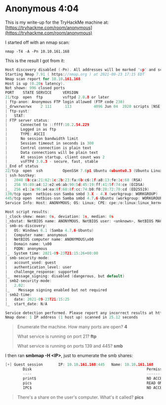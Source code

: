# Anonymous 4:04

This is my write-up for the TryHackMe machine at: [https://tryhackme.com/room/anonymous](https://tryhackme.com/room/anonymous)

I started off with an nmap scan:

```text
nmap -T4 -A -Pn 10.10.161.168
```

This is the result I got from it:

```c
Host discovery disabled (-Pn). All addresses will be marked 'up' and scan times will be slower.
Starting Nmap 7.91 ( https://nmap.org ) at 2021-09-23 17:15 EDT
Nmap scan report for 10.10.161.168
Host is up (0.20s latency).
Not shown: 996 closed ports
PORT    STATE SERVICE     VERSION
21/tcp  open  ftp         vsftpd 2.0.8 or later
| ftp-anon: Anonymous FTP login allowed (FTP code 230)
|_drwxrwxrwx    2 111      113          4096 Jun 04  2020 scripts [NSE: writeable]
| ftp-syst: 
|   STAT: 
| FTP server status:
|      Connected to ::ffff:10.2.54.229
|      Logged in as ftp
|      TYPE: ASCII
|      No session bandwidth limit
|      Session timeout in seconds is 300
|      Control connection is plain text
|      Data connections will be plain text
|      At session startup, client count was 2
|      vsFTPd 3.0.3 - secure, fast, stable
|_End of status
22/tcp  open  ssh         OpenSSH 7.6p1 Ubuntu 4ubuntu0.3 (Ubuntu Linux; protocol 2.0)
| ssh-hostkey: 
|   2048 8b:ca:21:62:1c:2b:23:fa:6b:c6:1f:a8:13:fe:1c:68 (RSA)
|   256 95:89:a4:12:e2:e6:ab:90:5d:45:19:ff:41:5f:74:ce (ECDSA)
|_  256 e1:2a:96:a4:ea:8f:68:8f:cc:74:b8:f0:28:72:70:cd (ED25519)
139/tcp open  netbios-ssn Samba smbd 3.X - 4.X (workgroup: WORKGROUP)
445/tcp open  netbios-ssn Samba smbd 4.7.6-Ubuntu (workgroup: WORKGROUP)
Service Info: Host: ANONYMOUS; OS: Linux; CPE: cpe:/o:linux:linux_kernel

Host script results:
|_clock-skew: mean: 0s, deviation: 1s, median: 0s
|_nbstat: NetBIOS name: ANONYMOUS, NetBIOS user: <unknown>, NetBIOS MAC: <unknown> (unknown)
| smb-os-discovery: 
|   OS: Windows 6.1 (Samba 4.7.6-Ubuntu)
|   Computer name: anonymous
|   NetBIOS computer name: ANONYMOUS\x00
|   Domain name: \x00
|   FQDN: anonymous
|_  System time: 2021-09-23T21:15:26+00:00
| smb-security-mode: 
|   account_used: guest
|   authentication_level: user
|   challenge_response: supported
|_  message_signing: disabled (dangerous, but default)
| smb2-security-mode: 
|   2.02: 
|_    Message signing enabled but not required
| smb2-time: 
|   date: 2021-09-23T21:15:25
|_  start_date: N/A

Service detection performed. Please report any incorrect results at https://nmap.org/submit/ .
Nmap done: 1 IP address (1 host up) scanned in 25.12 seconds

```

> Enumerate the machine. How many ports are open? **4**
>
> What service is running on port 21? **ftp**
>
> What service is running on ports 139 and 445? **smb**

I then ran **smbmap -H &lt;IP&gt;**, just to enumerate the smb shares:

```c
[+] Guest session       IP: 10.10.161.168:445   Name: 10.10.161.168                                     
        Disk                                                    Permissions     Comment
        ----                                                    -----------     -------
        print$                                                  NO ACCESS       Printer Drivers
        pics                                                    READ ONLY       My SMB Share Directory for Pics
        IPC$                                                    NO ACCESS       IPC Service (anonymous server (Samba, Ubuntu))
```

> There's a share on the user's computer. What's it called? **pics**



